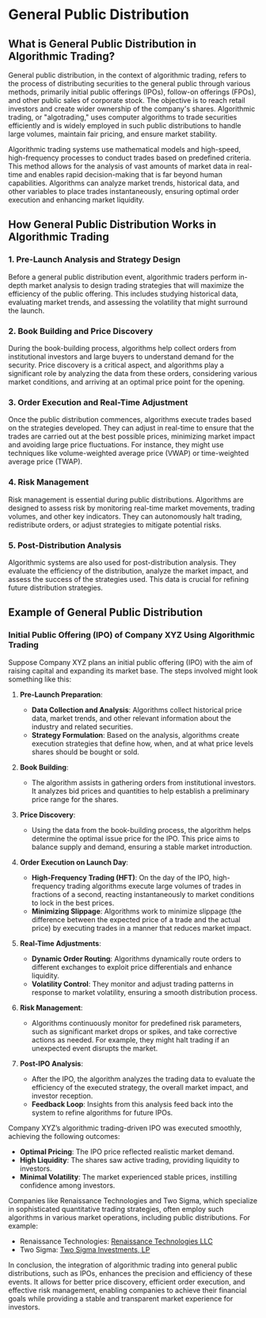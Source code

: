 # General Public Distribution

## What is General Public Distribution in Algorithmic Trading?

General public distribution, in the context of algorithmic trading, refers to the process of distributing securities to the general public through various methods, primarily initial public offerings (IPOs), follow-on offerings (FPOs), and other public sales of corporate stock. The objective is to reach retail investors and create wider ownership of the company's shares. Algorithmic trading, or "algotrading," uses computer algorithms to trade securities efficiently and is widely employed in such public distributions to handle large volumes, maintain fair pricing, and ensure market stability.

Algorithmic trading systems use mathematical models and high-speed, high-frequency processes to conduct trades based on predefined criteria. This method allows for the analysis of vast amounts of market data in real-time and enables rapid decision-making that is far beyond human capabilities. Algorithms can analyze market trends, historical data, and other variables to place trades instantaneously, ensuring optimal order execution and enhancing market liquidity.

## How General Public Distribution Works in Algorithmic Trading

### 1. Pre-Launch Analysis and Strategy Design
Before a general public distribution event, algorithmic traders perform in-depth market analysis to design trading strategies that will maximize the efficiency of the public offering. This includes studying historical data, evaluating market trends, and assessing the volatility that might surround the launch.

### 2. Book Building and Price Discovery
During the book-building process, algorithms help collect orders from institutional investors and large buyers to understand demand for the security. Price discovery is a critical aspect, and algorithms play a significant role by analyzing the data from these orders, considering various market conditions, and arriving at an optimal price point for the opening.

### 3. Order Execution and Real-Time Adjustment
Once the public distribution commences, algorithms execute trades based on the strategies developed. They can adjust in real-time to ensure that the trades are carried out at the best possible prices, minimizing market impact and avoiding large price fluctuations. For instance, they might use techniques like volume-weighted average price (VWAP) or time-weighted average price (TWAP).

### 4. Risk Management
Risk management is essential during public distributions. Algorithms are designed to assess risk by monitoring real-time market movements, trading volumes, and other key indicators. They can autonomously halt trading, redistribute orders, or adjust strategies to mitigate potential risks.

### 5. Post-Distribution Analysis
Algorithmic systems are also used for post-distribution analysis. They evaluate the efficiency of the distribution, analyze the market impact, and assess the success of the strategies used. This data is crucial for refining future distribution strategies.

## Example of General Public Distribution

### Initial Public Offering (IPO) of Company XYZ Using Algorithmic Trading

Suppose Company XYZ plans an initial public offering (IPO) with the aim of raising capital and expanding its market base. The steps involved might look something like this:

1. **Pre-Launch Preparation**: 
   - **Data Collection and Analysis**: Algorithms collect historical price data, market trends, and other relevant information about the industry and related securities.
   - **Strategy Formulation**: Based on the analysis, algorithms create execution strategies that define how, when, and at what price levels shares should be bought or sold.

2. **Book Building**:
   - The algorithm assists in gathering orders from institutional investors. It analyzes bid prices and quantities to help establish a preliminary price range for the shares.

3. **Price Discovery**:
   - Using the data from the book-building process, the algorithm helps determine the optimal issue price for the IPO. This price aims to balance supply and demand, ensuring a stable market introduction.

4. **Order Execution on Launch Day**:
   - **High-Frequency Trading (HFT)**: On the day of the IPO, high-frequency trading algorithms execute large volumes of trades in fractions of a second, reacting instantaneously to market conditions to lock in the best prices.
   - **Minimizing Slippage**: Algorithms work to minimize slippage (the difference between the expected price of a trade and the actual price) by executing trades in a manner that reduces market impact.

5. **Real-Time Adjustments**:
   - **Dynamic Order Routing**: Algorithms dynamically route orders to different exchanges to exploit price differentials and enhance liquidity.
   - **Volatility Control**: They monitor and adjust trading patterns in response to market volatility, ensuring a smooth distribution process.

6. **Risk Management**:
   - Algorithms continuously monitor for predefined risk parameters, such as significant market drops or spikes, and take corrective actions as needed. For example, they might halt trading if an unexpected event disrupts the market.

7. **Post-IPO Analysis**:
   - After the IPO, the algorithm analyzes the trading data to evaluate the efficiency of the executed strategy, the overall market impact, and investor reception.
   - **Feedback Loop**: Insights from this analysis feed back into the system to refine algorithms for future IPOs.

Company XYZ’s algorithmic trading-driven IPO was executed smoothly, achieving the following outcomes:
- **Optimal Pricing**: The IPO price reflected realistic market demand.
- **High Liquidity**: The shares saw active trading, providing liquidity to investors.
- **Minimal Volatility**: The market experienced stable prices, instilling confidence among investors.

Companies like Renaissance Technologies and Two Sigma, which specialize in sophisticated quantitative trading strategies, often employ such algorithms in various market operations, including public distributions. For example:
- Renaissance Technologies: [Renaissance Technologies LLC](https://www.rentec.com)
- Two Sigma: [Two Sigma Investments, LP](https://www.twosigma.com)

In conclusion, the integration of algorithmic trading into general public distributions, such as IPOs, enhances the precision and efficiency of these events. It allows for better price discovery, efficient order execution, and effective risk management, enabling companies to achieve their financial goals while providing a stable and transparent market experience for investors.